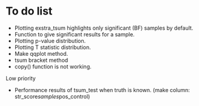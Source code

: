# To do list

* Plotting exstra_tsum highlights only significant (BF) samples by default.
* Function to give significant results for a sample.
* Plotting p-value distribution.
* Plotting T statistic distribution.
* Make qqplot method. 
* tsum bracket method
* copy() function is not working.

Low priority
* Performance results of tsum_test when truth is known. (make column: str_score$samples$pos_control)

